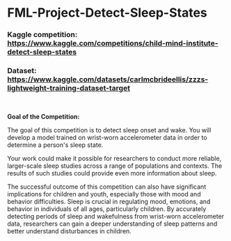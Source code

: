 # FML-Project-Detect-Sleep-States

### Kaggle competition: https://www.kaggle.com/competitions/child-mind-institute-detect-sleep-states
### Dataset: https://www.kaggle.com/datasets/carlmcbrideellis/zzzs-lightweight-training-dataset-target

<br>

**Goal of the Competition:**

The goal of this competition is to detect sleep onset and wake. You will develop a model trained on wrist-worn accelerometer data in order to determine a person's sleep state.

Your work could make it possible for researchers to conduct more reliable, larger-scale sleep studies across a range of populations and contexts. The results of such studies could provide even more information about sleep.

The successful outcome of this competition can also have significant implications for children and youth, especially those with mood and behavior difficulties. Sleep is crucial in regulating mood, emotions, and behavior in individuals of all ages, particularly children. By accurately detecting periods of sleep and wakefulness from wrist-worn accelerometer data, researchers can gain a deeper understanding of sleep patterns and better understand disturbances in children.
